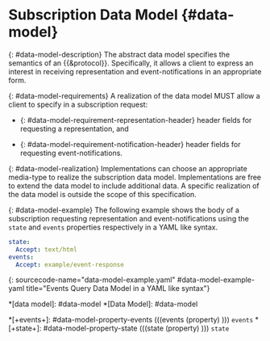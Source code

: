# Subscription Data Model {#data-model}

{: #data-model-description}
The abstract data model specifies the semantics of an {{&protocol}}. Specifically, it allows a client to express an interest in receiving representation and event-notifications in an appropriate form.

{: #data-model-requirements}
A realization of the data model MUST allow a client to specify in a subscription request:

+ {: #data-model-requirement-representation-header}
header fields for requesting a representation, and

+ {: #data-model-requirement-notification-header}
header fields for requesting event-notifications.

{: #data-model-realization}
Implementations can choose an appropriate media-type to realize the subscription data model. Implementations are free to extend the data model to include additional data. A specific realization of the data model is outside the scope of this specification.

{: #data-model-example}
The following example shows the body of a subscription requesting representation and event-notifications using the `state` and `events` properties respectively in a YAML like syntax.

~~~ yaml
state:
  Accept: text/html
events:
  Accept: example/event-response
~~~
{: sourcecode-name="data-model-example.yaml" #data-model-example-yaml title="Events Query Data Model in a YAML like syntax"}

*[data model]: #data-model
*[Data Model]: #data-model

*[+events+]: #data-model-property-events (((events (property) ))) `events`
*[+state+]: #data-model-property-state (((state (property) ))) `state`
